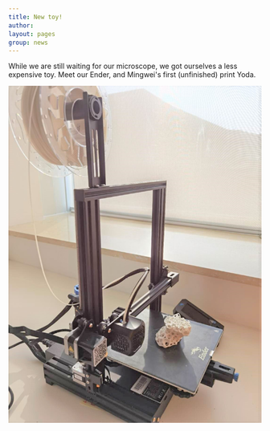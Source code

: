 ```yaml
---
title: New toy!
author: 
layout: pages
group: news
---
```


While we are still waiting for our microscope, we got ourselves a less expensive toy. Meet our Ender, and Mingwei's first (unfinished) print Yoda.

<span class="image fit"><img src="/images/ender3.jpg"   alt="ender3 is in"     class="img-responsive"></span> 
